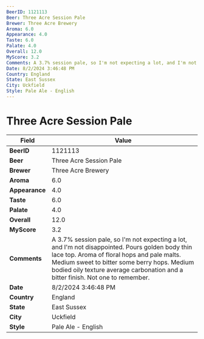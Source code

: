 ```yaml
---
BeerID: 1121113
Beer: Three Acre Session Pale
Brewer: Three Acre Brewery
Aroma: 6.0
Appearance: 4.0
Taste: 6.0
Palate: 4.0
Overall: 12.0
MyScore: 3.2
Comments: A 3.7% session pale, so I'm not expecting a lot, and I'm not disappointed.  Pours golden body thin lace top. Aroma of floral hops and pale malts.  Medium sweet to bitter some berry hops.  Medium bodied oily texture average carbonation and a bitter finish. Not one to remember.
Date: 8/2/2024 3:46:48 PM
Country: England
State: East Sussex
City: Uckfield
Style: Pale Ale - English
---
```


# Three Acre Session Pale

| Field         | Value |
|---------------|-------|
| **BeerID** | 1121113 |
| **Beer** | Three Acre Session Pale |
| **Brewer** | Three Acre Brewery |
| **Aroma** | 6.0 |
| **Appearance** | 4.0 |
| **Taste** | 6.0 |
| **Palate** | 4.0 |
| **Overall** | 12.0 |
| **MyScore** | 3.2 |
| **Comments** | A 3.7% session pale, so I'm not expecting a lot, and I'm not disappointed.  Pours golden body thin lace top. Aroma of floral hops and pale malts.  Medium sweet to bitter some berry hops.  Medium bodied oily texture average carbonation and a bitter finish. Not one to remember. |
| **Date** | 8/2/2024 3:46:48 PM |
| **Country** | England |
| **State** | East Sussex |
| **City** | Uckfield |
| **Style** | Pale Ale - English |
